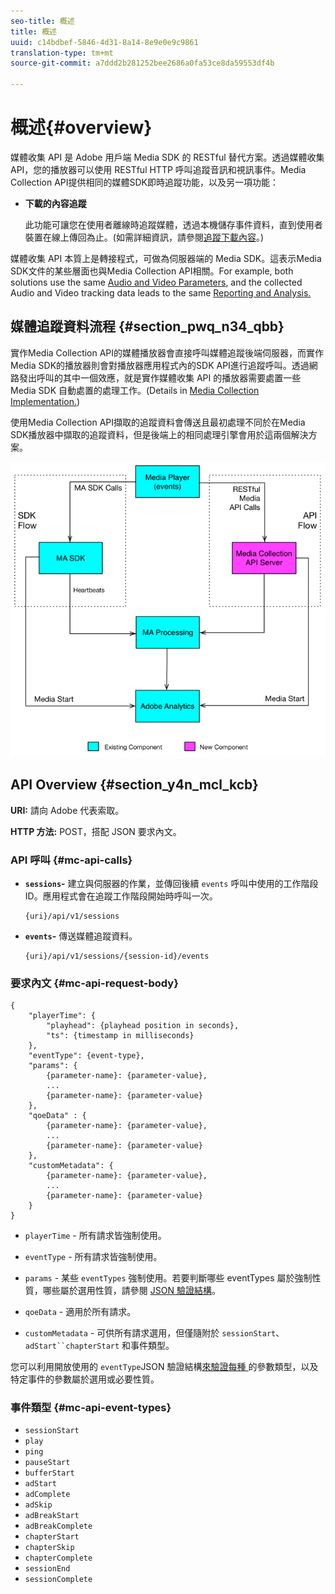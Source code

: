```yaml
---
seo-title: 概述
title: 概述
uuid: c14bdbef-5846-4d31-8a14-8e9e0e9c9861
translation-type: tm+mt
source-git-commit: a7ddd2b281252bee2686a0fa53ce8da59553df4b

---
```



# 概述{#overview}

媒體收集 API 是 Adobe 用戶端 Media SDK 的 RESTful 替代方案。透過媒體收集 API，您的播放器可以使用 RESTful HTTP 呼叫追蹤音訊和視訊事件。Media Collection API提供相同的媒體SDK即時追蹤功能，以及另一項功能：

* **下載的內容追蹤**

   此功能可讓您在使用者離線時追蹤媒體，透過本機儲存事件資料，直到使用者裝置在線上傳回為止。(如需詳細資訊，請參閱[追蹤下載內容](track-downloaded-content.md)。)

媒體收集 API 本質上是轉接程式，可做為伺服器端的 Media SDK。這表示Media SDK文件的某些層面也與Media Collection API相關。For example, both solutions use the same [Audio and Video Parameters](../metrics-and-metadata/audio-video-parameters.md), and the collected Audio and Video tracking data leads to the same [Reporting and Analysis.](../media-reports/media-reports-enable.md)

## 媒體追蹤資料流程 {#section_pwq_n34_qbb}

實作Media Collection API的媒體播放器會直接呼叫媒體追蹤後端伺服器，而實作Media SDK的播放器則會對播放器應用程式內的SDK API進行追蹤呼叫。透過網路發出呼叫的其中一個效應，就是實作媒體收集 API 的播放器需要處置一些 Media SDK 自動處置的處理工作。(Details in [Media Collection Implementation.](mc-api-impl/mc-api-quick-start.md))

使用Media Collection API擷取的追蹤資料會傳送且最初處理不同於在Media SDK播放器中擷取的追蹤資料，但是後端上的相同處理引擎會用於這兩個解決方案。

![](assets/col_api_overview_simple.png)

## API Overview {#section_y4n_mcl_kcb}

**URI:** 請向 Adobe 代表索取。

**HTTP 方法:** POST，搭配 JSON 要求內文。

### API 呼叫 {#mc-api-calls}

* **`sessions`-** 建立與伺服器的作業，並傳回後續 `events` 呼叫中使用的工作階段ID。應用程式會在追蹤工作階段開始時呼叫一次。

   ```
   {uri}/api/v1/sessions
   ```

* **`events`-** 傳送媒體追蹤資料。

   ```
   {uri}/api/v1/sessions/{session-id}/events
   ```

### 要求內文 {#mc-api-request-body}

```
{ 
    "playerTime": { 
        "playhead": {playhead position in seconds}, 
        "ts": {timestamp in milliseconds} 
    }, 
    "eventType": {event-type}, 
    "params": { 
        {parameter-name}: {parameter-value}, 
        ... 
        {parameter-name}: {parameter-value} 
    }, 
    "qoeData" : { 
        {parameter-name}: {parameter-value}, 
        ... 
        {parameter-name}: {parameter-value} 
    }, 
    "customMetadata": { 
        {parameter-name}: {parameter-value}, 
        ... 
        {parameter-name}: {parameter-value} 
    } 
} 
```

* `playerTime` - 所有請求皆強制使用。
* `eventType` - 所有請求皆強制使用。
* `params` - 某些 `eventTypes` 強制使用。若要判斷哪些 eventTypes 屬於強制性質，哪些屬於選用性質，請參閱 [JSON 驗證結構](mc-api-ref/mc-api-json-validation.md)。

* `qoeData` - 適用於所有請求。
* `customMetadata` - 可供所有請求選用，但僅隨附於 `sessionStart`、 `adStart``chapterStart` 和事件類型。

您可以利用開放使用的 `eventType`JSON 驗證結構[來驗證每種 ](mc-api-ref/mc-api-json-validation.md) 的參數類型，以及特定事件的參數屬於選用或必要性質。

### 事件類型 {#mc-api-event-types}

* `sessionStart`
* `play`
* `ping`
* `pauseStart`
* `bufferStart`
* `adStart`
* `adComplete`
* `adSkip`
* `adBreakStart`
* `adBreakComplete`
* `chapterStart`
* `chapterSkip`
* `chapterComplete`
* `sessionEnd`
* `sessionComplete`

